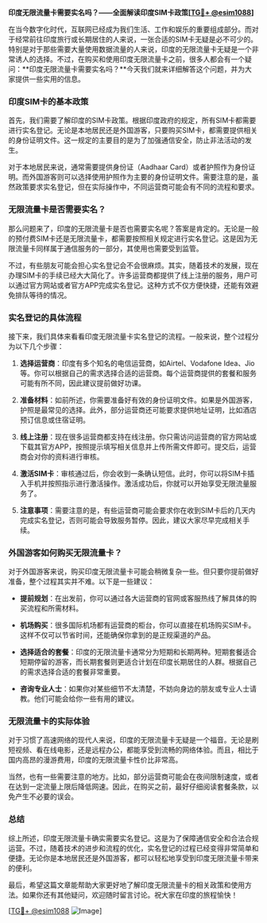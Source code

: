 **印度无限流量卡需要实名吗？——全面解读印度SIM卡政策[[TG💪+ @esim1088](https://t.me/s/esim1088)]**

在当今数字化时代，互联网已经成为我们生活、工作和娱乐的重要组成部分。而对于经常前往印度旅行或长期居住的人来说，一张合适的SIM卡无疑是必不可少的。特别是对于那些需要大量使用数据流量的人来说，印度的无限流量卡无疑是一个非常诱人的选择。不过，在购买和使用印度无限流量卡之前，很多人都会有一个疑问：**印度无限流量卡需要实名吗？**今天我们就来详细解答这个问题，并为大家提供一些实用的信息。

### 印度SIM卡的基本政策

首先，我们需要了解印度的SIM卡政策。根据印度政府的规定，所有SIM卡都需要进行实名登记。无论是本地居民还是外国游客，只要购买SIM卡，都需要提供相关的身份证明文件。这一规定的主要目的是为了加强通信安全，防止非法活动的发生。

对于本地居民来说，通常需要提供身份证（Aadhaar Card）或者护照作为身份证明。而外国游客则可以选择使用护照作为主要的身份证明文件。需要注意的是，虽然政策要求实名登记，但在实际操作中，不同运营商可能会有不同的流程和要求。

### 无限流量卡是否需要实名？

那么问题来了，印度的无限流量卡是否也需要实名呢？答案是肯定的。无论是一般的预付费SIM卡还是无限流量卡，都需要按照相关规定进行实名登记。这是因为无限流量卡同样属于通信服务的一部分，其使用也需要受到监管。

不过，有些朋友可能会担心实名登记会不会很麻烦。其实，随着技术的发展，现在办理SIM卡的手续已经大大简化了。许多运营商都提供了线上注册的服务，用户可以通过官方网站或者官方APP完成实名登记。这种方式不仅方便快捷，还能有效避免排队等待的情况。

### 实名登记的具体流程

接下来，我们具体来看看印度无限流量卡实名登记的流程。一般来说，整个过程分为以下几个步骤：

1. **选择运营商**：印度有多个知名的电信运营商，如Airtel、Vodafone Idea、Jio等。你可以根据自己的需求选择合适的运营商。每个运营商提供的套餐和服务可能有所不同，因此建议提前做好功课。

2. **准备材料**：如前所述，你需要准备好有效的身份证明文件。如果是外国游客，护照是最常见的选择。此外，部分运营商还可能要求提供地址证明，比如酒店预订信息或住宿证明。

3. **线上注册**：现在很多运营商都支持在线注册。你只需访问运营商的官方网站或下载其官方APP，按照提示填写相关信息并上传所需文件即可。提交后，运营商会对你的资料进行审核。

4. **激活SIM卡**：审核通过后，你会收到一条确认短信。此时，你可以将SIM卡插入手机并按照指示进行激活操作。激活成功后，你就可以开始享受无限流量服务了。

5. **注意事项**：需要注意的是，有些运营商可能会要求你在收到SIM卡后的几天内完成实名登记，否则可能会导致服务暂停。因此，建议大家尽早完成相关手续。

### 外国游客如何购买无限流量卡？

对于外国游客来说，购买印度无限流量卡可能会稍微复杂一些。但只要你提前做好准备，整个过程其实并不难。以下是一些建议：

- **提前规划**：在出发前，你可以通过各大运营商的官网或客服热线了解具体的购买流程和所需材料。
  
- **机场购买**：很多国际机场都有运营商的柜台，你可以直接在机场购买SIM卡。这样不仅可以节省时间，还能确保你拿到的是正规渠道的产品。

- **选择适合的套餐**：印度的无限流量卡通常分为短期和长期两种。短期套餐适合短期停留的游客，而长期套餐则更适合计划在印度长期居住的人群。根据自己的需求选择合适的套餐非常重要。

- **咨询专业人士**：如果你对某些细节不太清楚，不妨向身边的朋友或专业人士请教。他们可能会给你一些有用的建议。

### 无限流量卡的实际体验

对于习惯了高速网络的现代人来说，印度的无限流量卡无疑是一个福音。无论是刷短视频、看在线电影，还是远程办公，都能享受到流畅的网络体验。而且，相比于国内高昂的漫游费用，印度的无限流量卡性价比非常高。

当然，也有一些需要注意的地方。比如，部分运营商可能会在夜间限制速度，或者在达到一定流量上限后降低网速。因此，在购买之前，最好仔细阅读套餐条款，以免产生不必要的误会。

### 总结

综上所述，印度无限流量卡确实需要实名登记。这是为了保障通信安全和合法合规运营。不过，随着技术的进步和流程的优化，实名登记的过程已经变得非常简单和便捷。无论你是本地居民还是外国游客，都可以轻松地享受到印度无限流量卡带来的便利。

最后，希望这篇文章能帮助大家更好地了解印度无限流量卡的相关政策和使用方法。如果你还有其他疑问，欢迎随时留言讨论。祝大家在印度的旅程愉快！

[[TG💪+ @esim1088](https://t.me/s/esim1088) ![Image](https://i.postimg.cc/4NQfJmqS/Snipaste-2025-05-13-00-14-12.png)]